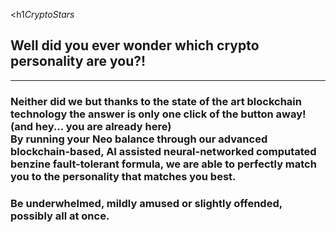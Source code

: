 <h1<i>CryptoStars</i></h1>
<h2>Well did you ever wonder which crypto personality are you?!<br/>
</h2>
<hr/>
<h3>Neither did we but thanks to the state of the art blockchain technology the answer is only one click of the button away! (and hey... you are already here)<br/>
    By running your <strong>Neo</strong> balance through our advanced blockchain-based, AI assisted neural-networked computated benzine fault-tolerant formula, we are able to perfectly match you to the personality that matches you best. </h3>
<h3>Be underwhelmed, mildly amused or slightly offended, possibly all at once. </h3>
